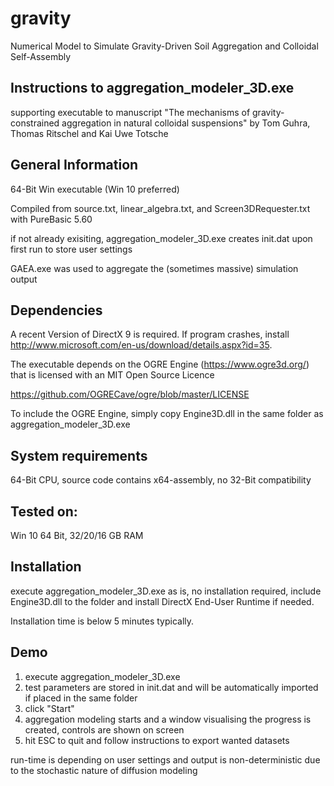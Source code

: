 # gravity


Numerical Model to Simulate Gravity-Driven Soil Aggregation and Colloidal Self-Assembly

Instructions to aggregation_modeler_3D.exe
------------------------------------------
supporting executable to manuscript "The mechanisms of gravity-constrained aggregation in natural colloidal suspensions" by Tom Guhra, Thomas Ritschel and Kai Uwe Totsche


General Information
-------------------
64-Bit Win executable (Win 10 preferred)

Compiled from source.txt, linear_algebra.txt, and Screen3DRequester.txt with PureBasic 5.60

if not already exisiting, aggregation_modeler_3D.exe creates init.dat upon first run to store user settings

GAEA.exe was used to aggregate the (sometimes massive) simulation output

Dependencies
------------

A recent Version of DirectX 9 is required. If program crashes, install http://www.microsoft.com/en-us/download/details.aspx?id=35.

The executable depends on the OGRE Engine (https://www.ogre3d.org/) that is licensed with an MIT Open Source Licence

https://github.com/OGRECave/ogre/blob/master/LICENSE

To include the OGRE Engine, simply copy Engine3D.dll in the same folder as aggregation_modeler_3D.exe 


System requirements
-------------------
64-Bit CPU, source code contains x64-assembly, no 32-Bit compatibility 


Tested on:
----------
Win 10 64 Bit, 32/20/16 GB RAM


Installation
------------
execute aggregation_modeler_3D.exe as is, no installation required, include Engine3D.dll to the folder and install DirectX End-User Runtime if needed.

Installation time is below 5 minutes typically.

Demo
----
1. execute aggregation_modeler_3D.exe
2. test parameters are stored in init.dat and will be automatically imported if placed in the same folder
3. click "Start"
4. aggregation modeling starts and a window visualising the progress is created, controls are shown on screen
5. hit ESC to quit and follow instructions to export wanted datasets

run-time is depending on user settings and output is non-deterministic due to the stochastic nature of diffusion modeling 
